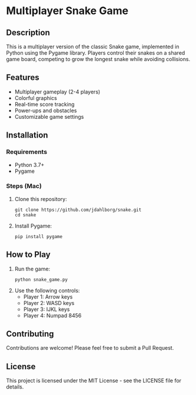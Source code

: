 # Multiplayer Snake Game

## Description
This is a multiplayer version of the classic Snake game, implemented in Python using the Pygame library. Players control their snakes on a shared game board, competing to grow the longest snake while avoiding collisions.

## Features
- Multiplayer gameplay (2-4 players)
- Colorful graphics
- Real-time score tracking
- Power-ups and obstacles
- Customizable game settings

## Installation

### Requirements
- Python 3.7+
- Pygame

### Steps (Mac)
1. Clone this repository:
   ```
   git clone https://github.com/jdahlborg/snake.git
   cd snake
   ```
2. Install Pygame:
   ```
   pip install pygame
   ```

## How to Play
1. Run the game:
   ```
   python snake_game.py
   ```
2. Use the following controls:
   - Player 1: Arrow keys
   - Player 2: WASD keys
   - Player 3: IJKL keys
   - Player 4: Numpad 8456

## Contributing
Contributions are welcome! Please feel free to submit a Pull Request.

## License
This project is licensed under the MIT License - see the LICENSE file for details.